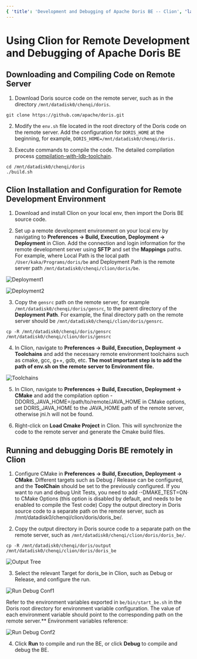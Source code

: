 ```yaml
---
{ 'title': 'Development and Debugging of Apache Doris BE -- Clion', 'language': 'en' }
---
```


<!--
Licensed to the Apache Software Foundation (ASF) under one
or more contributor license agreements.  See the NOTICE file
distributed with this work for additional information
regarding copyright ownership.  The ASF licenses this file
to you under the Apache License, Version 2.0 (the
"License"); you may not use this file except in compliance
with the License.  You may obtain a copy of the License at

  http://www.apache.org/licenses/LICENSE-2.0

Unless required by applicable law or agreed to in writing,
software distributed under the License is distributed on an
"AS IS" BASIS, WITHOUT WARRANTIES OR CONDITIONS OF ANY
KIND, either express or implied.  See the License for the
specific language governing permissions and limitations
under the License.
-->

# Using Clion for Remote Development and Debugging of Apache Doris BE

## Downloading and Compiling Code on Remote Server

1. Download Doris source code on the remote server, such as in the directory `/mnt/datadisk0/chenqi/doris`.

```
git clone https://github.com/apache/doris.git
```

2. Modify the `env.sh` file located in the root directory of the Doris code on the remote server.
Add the configuration for `DORIS_HOME` at the beginning, for example, `DORIS_HOME=/mnt/datadisk0/chenqi/doris.`

3. Execute commands to compile the code. The detailed compilation process [compilation-with-ldb-toolchain](https://doris.apache.org/zh-CN/docs/dev/install/source-install/compilation-with-ldb-toolchain).

```
cd /mnt/datadisk0/chenqi/doris
./build.sh
```

## Clion Installation and Configuration for Remote Development Environment

1. Download and install Clion on your local env, then import the Doris BE source code.

2. Set up a remote development environment on your local env by navigating to **Preferences -> Build, Execution, Deployment -> Deployment** in Clion.
Add the connection and login information for the remote development server using **SFTP** and set the **Mappings** paths.
For example, where Local Path is the local path `/User/kaka/Programs/doris/be` and Deployment Path is the remote server path `/mnt/datadisk0/chenqi/clion/doris/be`.

![Deployment1](/images/clion-deployment1.png)

![Deployment2](/images/clion-deployment2.png)

3. Copy the `gensrc` path on the remote server, for example `/mnt/datadisk0/chenqi/doris/gensrc`, to the parent directory of the **Deployment Path**.
For example, the final directory path on the remote server should be `/mnt/datadisk0/chenqi/clion/doris/gensrc`.

```
cp -R /mnt/datadisk0/chenqi/doris/gensrc /mnt/datadisk0/chenqi/clion/doris/gensrc
```

4. In Clion, navigate to **Preferences -> Build, Execution, Deployment -> Toolchains** and add the necessary remote environment toolchains such as cmake, gcc, g++, gdb, etc.
**The most important step is to add the path of **env.sh** on the remote server to **Environment file**.**

![Toolchains](/images/clion-toolchains.png)

5. In Clion, navigate to **Preferences -> Build, Execution, Deployment -> CMake** and add the compilation option -DDORIS_JAVA_HOME=/path/to/remote/JAVA_HOME in CMake options, set DORIS_JAVA_HOME to the JAVA_HOME path of the remote server, otherwise jni.h will not be found.

6. Right-click on **Load Cmake Project** in Clion. This will synchronize the code to the remote server and generate the Cmake build files.

## Running and debugging Doris BE remotely in Clion

1. Configure CMake in **Preferences -> Build, Execution, Deployment -> CMake**. Different targets such as Debug / Release can be configured, and the **ToolChain** should be set to the previously configured.
If you want to run and debug Unit Tests, you need to add ·-DMAKE_TEST=ON· to CMake Options (this option is disabled by default, and needs to be enabled to compile the Test code)
Copy the output directory in Doris source code to a separate path on the remote server, such as /mnt/datadisk0/chenqi/clion/doris/doris_be/.

2. Copy the output directory in Doris source code to a separate path on the remote server, such as `/mnt/datadisk0/chenqi/clion/doris/doris_be/`.

```
cp -R /mnt/datadisk0/chenqi/doris/output /mnt/datadisk0/chenqi/clion/doris/doris_be
```

![Output Tree](/images/doris-dist-output-tree.png)

3. Select the relevant Target for doris_be in Clion, such as Debug or Release, and configure the run.

![Run Debug Conf1](/images/clion-run-debug-conf1.png)

Refer to the environment variables exported in `be/bin/start_be.sh` in the Doris root directory for environment variable configuration. The value of each environment variable should point to the corresponding path on the remote server.**
Environment variables reference:

![Run Debug Conf2](/images/clion-run-debug-conf2.png)

4. Click **Run** to compile and run the BE, or click **Debug** to compile and debug the BE.
